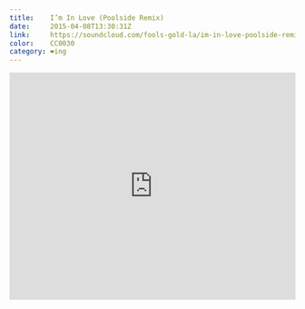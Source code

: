 ```yaml
---
title:    I’m In Love (Poolside Remix)
date:     2015-04-08T13:30:31Z
link:     https://soundcloud.com/fools-gold-la/im-in-love-poolside-remix-1
color:    CC0030
category: ❤ing
---
```


<div class="embed rich soundcloud" data-aspect-ratio="1.0">
    <iframe width="100%" height="400" scrolling="no" frameborder="no" src="https://w.soundcloud.com/player/?url=http%3A%2F%2Fapi.soundcloud.com%2Ftracks%2F166391993&amp;show_artwork=true&amp;visual=true&amp;hide_related=true&amp;color=CC0030&amp;show_user=true&amp;show_comments=false&amp;show_reposts=false&amp;auto_play=false">Find it on <a href="https://soundcloud.com/fools-gold-la/im-in-love-poolside-remix-1">SoundCloud</a>.</iframe>
</div>
